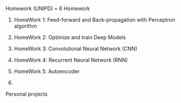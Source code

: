 ﻿Homework (UNIPD) = 6 Homework
 
 1) HomeWork 1: Feed-forward and Back-propagation with Perceptron algorithm
 
 2) HomeWork 2: Optimize and train Deep Models
 
 3) HomeWork 3: Convolutional Neural Network (CNN)
 
 4) HomeWork 4: Recurrent Neural Network (RNN)
 
 5) HomeWork 5: Autoencoder
 
 6)
 
 
 Personal projects
 
 
